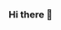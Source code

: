 ### Hi there 👋
<!--
- 🔭 I’m currently working on ...
- 🌱 I’m currently learning ...
- 👯 I’m looking to collaborate on ...
- 🤔 I’m looking for help with ...
- 💬 Ask me about 
- 😄 Pronouns: ...


- 📫 How to reach me: ashiqar2002@gmail.com
- ⚡ Fun fact: ...
-->

